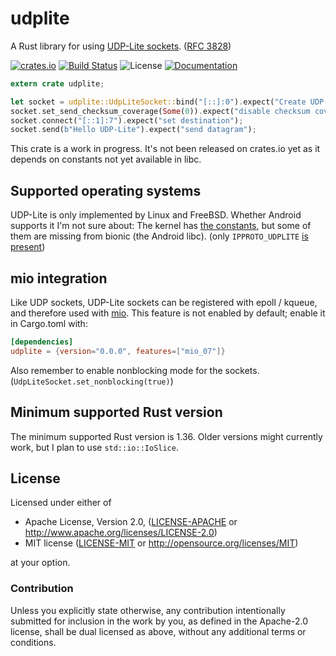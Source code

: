 # udplite

A Rust library for using [UDP-Lite sockets](http://man7.org/linux/man-pages/man7/udplite.7.html). ([RFC 3828](https://tools.ietf.org/html/rfc3828))

[![crates.io](https://img.shields.io/crates/v/udplite.svg)](https://crates.io/crates/udplite) [![Build Status](https://api.cirrus-ci.com/github/tormol/udplite.svg)](https://cirrus-ci.com/github/tormol/udplite) ![License](https://img.shields.io/crates/l/udplite.svg) [![Documentation](https://docs.rs/udplite/badge.svg)](https://docs.rs/udplite/)

```rust
extern crate udplite;

let socket = udplite::UdpLiteSocket::bind("[::]:0").expect("Create UDP-Lite socket");
socket.set_send_checksum_coverage(Some(0)).expect("disable checksum coverage for payload");
socket.connect("[::1]:7").expect("set destination");
socket.send(b"Hello UDP-Lite").expect("send datagram");
```

This crate is a work in progress.
It's not been released on crates.io yet as it depends on constants not yet available in libc.

## Supported operating systems

UDP-Lite is only implemented by Linux and FreeBSD.
Whether Android supports it I'm not sure about: The kernel has [the constants](https://android.googlesource.com/kernel/common/+/refs/heads/android-mainline/include/net/udplite.h), but some of them are missing from bionic (the Android libc). (only `IPPROTO_UDPLITE` [is present](https://android.googlesource.com/platform/bionic.git/+/refs/heads/master/libc/kernel/uapi/linux/in.h))

## mio integration

Like UDP sockets, UDP-Lite sockets can be registered with epoll / kqueue, and therefore used with [mio](https://github.com/tokio-rs/mio).
This feature is not enabled by default; enable it in Cargo.toml with:

```toml
[dependencies]
udplite = {version="0.0.0", features=["mio_07"]}
```

Also remember to enable nonblocking mode for the sockets. (`UdpLiteSocket.set_nonblocking(true)`)

## Minimum supported Rust version

The minimum supported Rust version is 1.36.
Older versions might currently work, but I plan to use `std::io::IoSlice`.

## License

Licensed under either of

* Apache License, Version 2.0, ([LICENSE-APACHE](LICENSE-APACHE) or http://www.apache.org/licenses/LICENSE-2.0)
* MIT license ([LICENSE-MIT](LICENSE-MIT) or http://opensource.org/licenses/MIT)

at your option.

### Contribution

Unless you explicitly state otherwise, any contribution intentionally submitted for inclusion in the work by you, as defined in the Apache-2.0 license, shall be dual licensed as above, without any additional terms or conditions.
